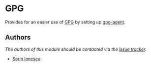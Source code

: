 GPG
===

Provides for an easier use of [GPG][1] by setting up [gpg-agent][2].

Authors
-------

*The authors of this module should be contacted via the [issue tracker][3].*

  - [Sorin Ionescu](https://github.com/sorin-ionescu)

[1]: http://www.gnupg.org
[2]: http://linux.die.net/man/1/gpg-agent
[3]: https://github.com/sorin-ionescu/prezto/issues

